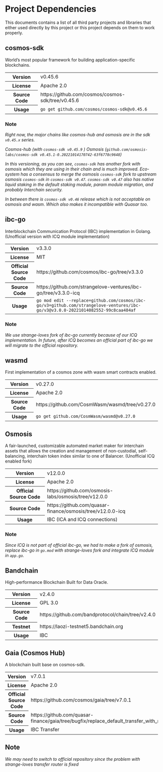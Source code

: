 # Project Dependencies
This documents contains a list of all third party projects and libraries that either used directly by this project or this project depends on them to work properly.

## cosmos-sdk
World’s most popular framework for building application-specific blockchains.

<table>
  <tr>
    <th>Version</th>
    <td>v0.45.6</td>
  </tr>
  <tr>
    <th>License</th>
    <td>Apache 2.0</td>
  </tr>
  <tr>
    <th>Source Code</th>
    <td>
        <a>https://github.com/cosmos/cosmos-sdk/tree/v0.45.6</a>
    </td>
  </tr>
  <tr>
    <th>Usage</th>
    <td>
        <code>go get github.com/cosmos/cosmos-sdk@v0.45.6</code>
    </td>
  </tr>
</table>

### Note
*Right now, the major chains like cosmos-hub and osmosis are in the sdk `v0.45.x` series.*

*Cosmos-hub (with `cosmos-sdk v0.45.9` ) 
Osmosis (`github.com/osmosis-labs/cosmos-sdk v0.45.1-0.20221014170742-63f6778c9648`)*

*In this versioning, as you can see, `cosmos-sdk` has another fork with osmosis which they are using in their chain and is much improved. Eco-system has a consensus to merge the osmosis `cosmos-sdk` fork to upstream osmosis `cosmos-sdk` in `cosmos-sdk v0.47`. `cosmos-sdk v0.47` also has native liquid staking in the default staking module, param module migration, and probably Interchain security.*

*In between there is `cosmos-sdk v0.46` release which is not acceptable on osmosis and wasm. Which also makes it incompatible with Quasar too.*

## ibc-go
Interblockchain Communication Protocol (IBC) implementation in Golang. (Unofficial version with ICQ module implementation)

<table>
  <tr>
    <th>Version</th>
    <td>v3.3.0</td>
  </tr>
  <tr>
    <th>License</th>
    <td>MIT</td>
  </tr>
  <th>Official Source Code</th>
    <td>
        <a>https://github.com/cosmos/ibc-go/tree/v3.3.0</a>
    </td>
  <tr>
    <th>Source Code</th>
    <td>
        <a>https://github.com/strangelove-ventures/ibc-go/tree/v3.3.0-icq</a>
    </td>
  </tr>
  <tr>
    <th>Usage</th>
    <td>
        <code>go mod edit --replace=github.com/cosmos/ibc-go/v3=github.com/strangelove-ventures/ibc-go/v3@v3.0.0-20221014082552-99c8caa484af</code>
    </td>
  </tr>
</table>

### Note
*We use strange-loves fork of ibc-go currently because of our ICQ implementation. In future, after ICQ becomes an official part of ibc-go we will migrate to the official repository.*

## wasmd
First implementation of a cosmos zone with wasm smart contracts enabled.

<table>
  <tr>
    <th>Version</th>
    <td>v0.27.0</td>
  </tr>
  <tr>
    <th>License</th>
    <td>Apache 2.0</td>
  </tr>
  <tr>
    <th>Source Code</th>
    <td>
        <a>https://github.com/CosmWasm/wasmd/tree/v0.27.0</a>
    </td>
  </tr>
  <tr>
    <th>Usage</th>
    <td>
        <code>go get github.com/CosmWasm/wasmd@v0.27.0</code>
    </td>
  </tr>
</table>

## Osmosis
A fair-launched, customizable automated market maker for interchain assets that allows the creation and management of non-custodial, self-balancing, interchain token index similar to one of Balancer. (Unofficial ICQ enabled fork)

<table>
  <tr>
    <th>Version</th>
    <td>v12.0.0</td>
  </tr>
  <tr>
    <th>License</th>
    <td>Apache 2.0</td>
  </tr>
  <th>Official Source Code</th>
    <td>
        <a>https://github.com/osmosis-labs/osmosis/tree/v12.0.0</a>
    </td>
  <tr>
  <th>Source Code</th>
    <td>
        <a>https://github.com/quasar-finance/osmosis/tree/v12.0.0-icq</a>
    </td>
  </tr>
  <tr>
    <th>Usage</th>
    <td>
        IBC (ICA and ICQ connections)
    </td>
  </tr>
</table>

### Note
*Since ICQ is not part of official ibc-go, we had to make a fork of osmosis, replace ibc-go in `go.mod` with strange-loves fork and integrate ICQ module in `app.go`.*

## Bandchain
High-performance Blockchain Built for Data Oracle.

<table>
  <tr>
    <th>Version</th>
    <td>v2.4.0</td>
  </tr>
  <tr>
    <th>License</th>
    <td>GPL 3.0</td>
  </tr>
  <tr>
    <th>Source Code</th>
    <td>
        <a>https://github.com/bandprotocol/chain/tree/v2.4.0</a>
    </td>
  </tr>
  <tr>
    <th>Testnet</th>
    <td>
        <a>https://laozi-testnet5.bandchain.org</a>
    </td>
  </tr>
  <tr>
    <th>Usage</th>
    <td>
        IBC
    </td>
  </tr>
</table>

## Gaia (Cosmos Hub)
A blockchain built base on cosmos-sdk.

<table>
  <tr>
    <th>Version</th>
    <td>v7.0.1</td>
  </tr>
  <tr>
    <th>License</th>
    <td>Apache 2.0</td>
  </tr>
  <th>Official Source Code</th>
    <td>
        <a>https://github.com/cosmos/gaia/tree/v7.0.1</a>
    </td>
  <tr>
  <tr>
    <th>Source Code</th>
    <td>
        <a>https://github.com/quasar-finance/gaia/tree/bugfix/replace_default_transfer_with_router_module</a>
    </td>
  </tr>
  <tr>
    <th>Usage</th>
    <td>
        IBC Transfer
    </td>
  </tr>
</table>

## Note
*We may need to switch to official repository since the problem with strange-loves transfer router is fixed*